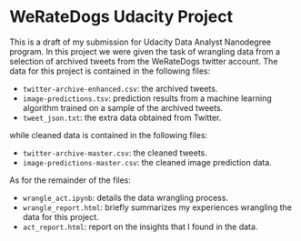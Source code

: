# WeRateDogs Udacity Project

This is a draft of my submission for Udacity Data Analyst Nanodegree program. In
this project we were given the task of wrangling data from a selection of
archived tweets from the WeRateDogs twitter account. The data for this project
is contained in the following files:
- `twitter-archive-enhanced.csv`: the archived tweets.
- `image-predictions.tsv`: prediction results from a machine learning algorithm
  trained on a sample of the archived tweets.
- `tweet_json.txt`: the extra data obtained from Twitter.

while cleaned data is contained in the following files:
- `twitter-archive-master.csv`: the cleaned tweets.
- `image-predictions-master.csv`: the cleaned image prediction data.

As for the remainder of the files:
- `wrangle_act.ipynb`: details the data wrangling process.
- `wrangle_report.html`: briefly summarizes my experiences wrangling the data
  for this project.
- `act_report.html`: report on the insights that I found in the data.
